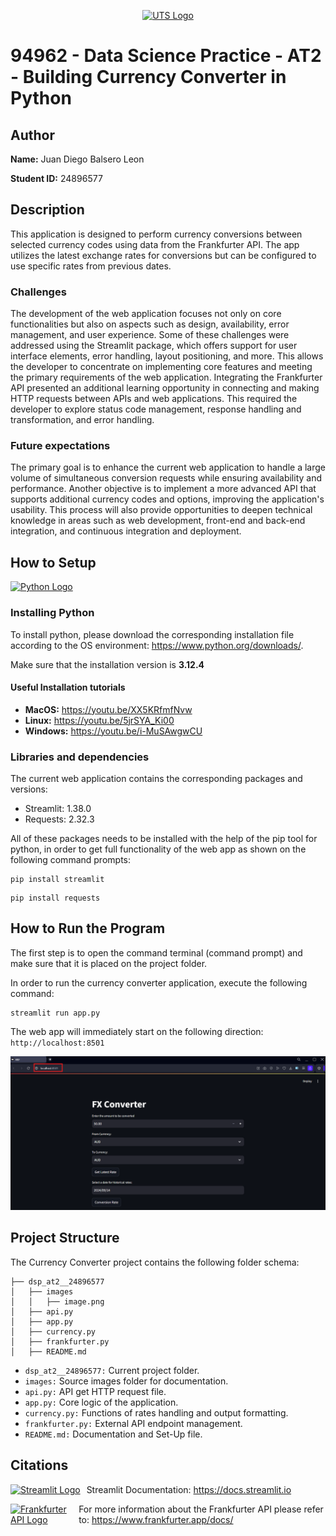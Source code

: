 <p align="center">
  <a href="https://www.uts.edu.au/" target="blank"><img src="https://i.pinimg.com/originals/fc/22/99/fc2299796bed92b9facab6f7eb5701a7.png" width="200" alt="UTS Logo" /></a>
</p>

# 94962 - Data Science Practice - AT2 - Building Currency Converter in Python

## Author
**Name:** Juan Diego Balsero Leon

**Student ID:** 24896577

## Description
This application is designed to perform currency conversions between selected currency codes using data from the Frankfurter API. The app utilizes the latest exchange rates for conversions but can be configured to use specific rates from previous dates.

### Challenges
The development of the web application focuses not only on core functionalities but also on aspects such as design, availability, error management, and user experience. Some of these challenges were addressed using the Streamlit package, which offers support for user interface elements, error handling, layout positioning, and more. This allows the developer to concentrate on implementing core features and meeting the primary requirements of the web application. Integrating the Frankfurter API presented an additional learning opportunity in connecting and making HTTP requests between APIs and web applications. This required the developer to explore status code management, response handling and transformation, and error handling.

### Future expectations
The primary goal is to enhance the current web application to handle a large volume of simultaneous conversion requests while ensuring availability and performance. Another objective is to implement a more advanced API that supports additional currency codes and options, improving the application's usability. This process will also provide opportunities to deepen technical knowledge in areas such as web development, front-end and back-end integration, and continuous integration and deployment.

## How to Setup
<p>
  <a href="https://www.python.org" target="blank"><img src="https://cdn.iconscout.com/icon/free/png-256/free-python-logo-icon-download-in-svg-png-gif-file-formats--brand-development-tools-pack-logos-icons-226051.png?f=webp&w=256" width="60" alt="Python Logo" /></a>
</p>

### Installing Python
To install python, please download the corresponding installation file according to the OS environment:
https://www.python.org/downloads/.

Make sure that the installation version is **3.12.4**

#### Useful Installation tutorials
* **MacOS:** https://youtu.be/XX5KRfmfNvw
* **Linux:** https://youtu.be/5jrSYA_Ki00
* **Windows:** https://youtu.be/i-MuSAwgwCU

### Libraries and dependencies
The current web application contains the corresponding packages and versions:
* Streamlit: 1.38.0
* Requests: 2.32.3

All of these packages needs to be installed with the help of the pip tool for python, in order to get
full functionality of the web app as shown on the following command prompts:
```
pip install streamlit
```
```
pip install requests
```

## How to Run the Program
The first step is to open the command terminal (command prompt) and make sure that it is placed on the project folder.

In order to run the currency converter application, execute the following command:
```
streamlit run app.py
```
The web app will immediately start on the following direction: ```http://localhost:8501```

![Run Example](./images/image.png)

## Project Structure
The Currency Converter project contains the following folder schema:
```
├── dsp_at2__24896577
│   ├── images
│   │   ├── image.png
│   ├── api.py
│   ├── app.py
│   ├── currency.py
│   ├── frankfurter.py
│   ├── README.md
```
* ```dsp_at2__24896577:``` Current project folder.
* ```images:``` Source images folder for documentation.
* ```api.py:``` API get HTTP request file.
* ```app.py:``` Core logic of the application.
* ```currency.py:``` Functions of rates handling and output formatting.
* ```frankfurter.py:``` External API endpoint management.
* ```README.md:``` Documentation and Set-Up file.

## Citations
<p style="display: flex; align-items: center">
  <a href="https://docs.streamlit.io" target="blank"><img src="https://seeklogo.com/images/S/streamlit-logo-B405F7E2FC-seeklogo.com.png" width="100" alt="Streamlit Logo" /></a>
  <span style="margin-left: 10px;">
    Streamlit Documentation: <a href="https://docs.streamlit.io" target="blank">https://docs.streamlit.io</a>
  </span>
</p>

<p style="display: flex; align-items: center">
  <a href="https://www.frankfurter.app/docs/" target="blank"><img src="https://c1.tablecdn.com/pa/frankfurter-api.jpg" width="60" alt="Frankfurter API Logo" /></a>
  <span style="margin-left: 15px;">
  For more information about the Frankfurter API please refer to: <a href="https://www.frankfurter.app/docs/" target="blank">https://www.frankfurter.app/docs/</a>
</p>